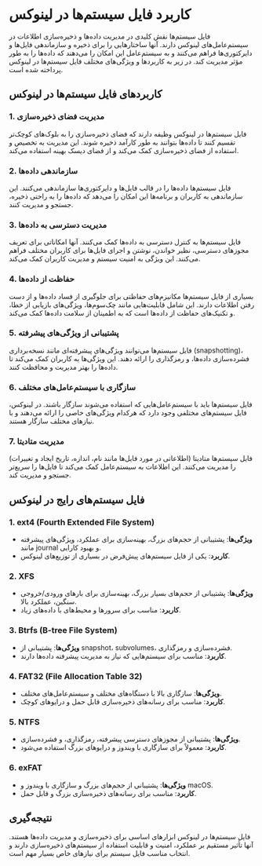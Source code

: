 # کاربرد فایل سیستم‌ها در لینوکس

فایل سیستم‌ها نقش کلیدی در مدیریت داده‌ها و ذخیره‌سازی اطلاعات در سیستم‌عامل‌های لینوکس دارند. آنها ساختارهایی را برای ذخیره و سازماندهی فایل‌ها و دایرکتوری‌ها فراهم می‌کنند و به سیستم‌عامل این امکان را می‌دهند که داده‌ها را به طور مؤثر مدیریت کند. در زیر به کاربردها و ویژگی‌های مختلف فایل سیستم‌ها در لینوکس پرداخته شده است.

## کاربردهای فایل سیستم‌ها در لینوکس

### 1. **مدیریت فضای ذخیره‌سازی**

فایل سیستم‌ها در لینوکس وظیفه دارند که فضای ذخیره‌سازی را به بلوک‌های کوچک‌تر تقسیم کنند تا داده‌ها بتوانند به طور کارآمد ذخیره شوند. این مدیریت به تخصیص و استفاده از فضای ذخیره‌سازی کمک می‌کند و از فضای دیسک بهینه استفاده می‌کند.

### 2. **سازماندهی داده‌ها**

فایل سیستم‌ها داده‌ها را در قالب فایل‌ها و دایرکتوری‌ها سازماندهی می‌کنند. این سازماندهی به کاربران و برنامه‌ها این امکان را می‌دهد که داده‌ها را به راحتی ذخیره، جستجو و مدیریت کنند.

### 3. **مدیریت دسترسی به داده‌ها**

فایل سیستم‌ها به کنترل دسترسی به داده‌ها کمک می‌کنند. آنها امکاناتی برای تعریف مجوزهای دسترسی، نظیر خواندن، نوشتن و اجرای فایل‌ها برای کاربران مختلف فراهم می‌کنند. این ویژگی به امنیت سیستم و مدیریت کاربران کمک می‌کند.

### 4. **حفاظت از داده‌ها**

بسیاری از فایل سیستم‌ها مکانیزم‌های حفاظتی برای جلوگیری از فساد داده‌ها و از دست رفتن اطلاعات دارند. این شامل قابلیت‌هایی مانند چک‌سوم‌ها، ویژگی‌های بازیابی از خطا، و تکنیک‌های حفاظت از داده‌ها است که به اطمینان از سلامت داده‌ها کمک می‌کند.

### 5. **پشتیبانی از ویژگی‌های پیشرفته**

فایل سیستم‌ها می‌توانند ویژگی‌های پیشرفته‌ای مانند نسخه‌برداری (snapshotting)، فشرده‌سازی داده‌ها، و رمزگذاری را ارائه دهند. این ویژگی‌ها به کاربران کمک می‌کند تا داده‌ها را بهتر مدیریت و محافظت کنند.

### 6. **سازگاری با سیستم‌عامل‌های مختلف**

فایل سیستم‌ها باید با سیستم‌عامل‌هایی که استفاده می‌شوند سازگار باشند. در لینوکس، فایل سیستم‌های مختلفی وجود دارد که هرکدام ویژگی‌های خاصی را ارائه می‌دهند و با نیازهای مختلف سازگار هستند.

### 7. **مدیریت متادیتا**

فایل سیستم‌ها متادیتا (اطلاعاتی در مورد فایل‌ها مانند نام، اندازه، تاریخ ایجاد و تغییرات) را مدیریت می‌کنند. این اطلاعات به سیستم‌عامل کمک می‌کند تا فایل‌ها را سریع‌تر جستجو و مدیریت کند.

## فایل سیستم‌های رایج در لینوکس

### **1. ext4 (Fourth Extended File System)**

- **ویژگی‌ها**: پشتیبانی از حجم‌های بزرگ، بهینه‌سازی برای عملکرد، ویژگی‌های پیشرفته مانند journal و بهبود کارایی.
- **کاربرد**: یکی از فایل سیستم‌های پیش‌فرض در بسیاری از توزیع‌های لینوکس.

### **2. XFS**

- **ویژگی‌ها**: پشتیبانی از حجم‌های بسیار بزرگ، بهینه‌سازی برای بارهای ورودی/خروجی سنگین، عملکرد بالا.
- **کاربرد**: مناسب برای سرورها و محیط‌های با داده‌های زیاد.

### **3. Btrfs (B-tree File System)**

- **ویژگی‌ها**: پشتیبانی از snapshot، subvolumes، فشرده‌سازی و رمزگذاری.
- **کاربرد**: مناسب برای سیستم‌هایی که نیاز به مدیریت پیشرفته داده‌ها دارند.

### **4. FAT32 (File Allocation Table 32)**

- **ویژگی‌ها**: سازگاری بالا با دستگاه‌های مختلف و سیستم‌عامل‌های مختلف.
- **کاربرد**: مناسب برای رسانه‌های ذخیره‌سازی قابل حمل و درایوهای کوچک.

### **5. NTFS**

- **ویژگی‌ها**: پشتیبانی از مجوزهای دسترسی پیشرفته، رمزگذاری، و فشرده‌سازی.
- **کاربرد**: معمولاً برای سازگاری با ویندوز و درایوهای بزرگ استفاده می‌شود.

### **6. exFAT**

- **ویژگی‌ها**: پشتیبانی از حجم‌های بزرگ و سازگاری با ویندوز و macOS.
- **کاربرد**: مناسب برای رسانه‌های ذخیره‌سازی بزرگ و قابل حمل.

## نتیجه‌گیری

فایل سیستم‌ها در لینوکس ابزارهای اساسی برای ذخیره‌سازی و مدیریت داده‌ها هستند. آنها تأثیر مستقیم بر عملکرد، امنیت و قابلیت استفاده از سیستم‌های ذخیره‌سازی دارند و انتخاب مناسب فایل سیستم برای نیازهای خاص بسیار مهم است.


